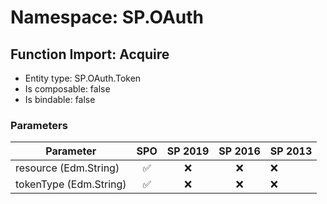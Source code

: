 # Namespace: SP.OAuth

## Function Import: Acquire

- Entity type: SP.OAuth.Token
- Is composable: false
- Is bindable: false

### Parameters

Parameter | SPO | SP 2019 | SP 2016 | SP 2013
----------|:---:|:-------:|:-------:|:-------
resource (Edm.String) | ✅ | ❌ | ❌ | ❌
tokenType (Edm.String) | ✅ | ❌ | ❌ | ❌